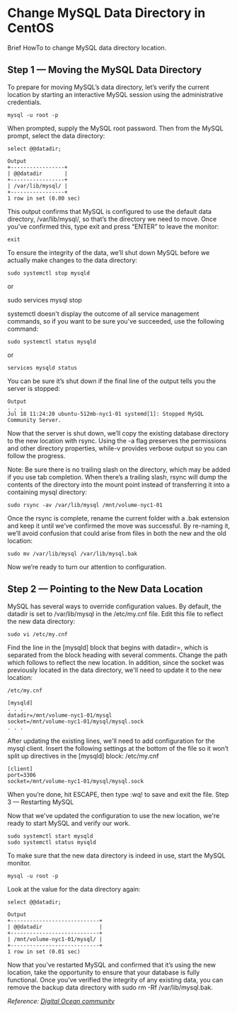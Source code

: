 # Change MySQL Data Directory in CentOS
Brief HowTo to change MySQL data directory location. 

## Step 1 — Moving the MySQL Data Directory

To prepare for moving MySQL’s data directory, let’s verify the current location by starting an interactive MySQL session using the administrative credentials.

    mysql -u root -p
    

When prompted, supply the MySQL root password. Then from the MySQL prompt, select the data directory:

    select @@datadir;

    Output
    +-----------------+
    | @@datadir       |
    +-----------------+
    | /var/lib/mysql/ |
    +-----------------+
    1 row in set (0.00 sec)


This output confirms that MySQL is configured to use the default data directory, /var/lib/mysql/, so that’s the directory we need to move. Once you've confirmed this, type exit and press “ENTER” to leave the monitor:

    exit


To ensure the integrity of the data, we’ll shut down MySQL before we actually make changes to the data directory:


    sudo systemctl stop mysqld

or 


  sudo services mysql stop


systemctl doesn't display the outcome of all service management commands, so if you want to be sure you've succeeded, use the following command:

    sudo systemctl status mysqld

or 

    services mysqld status


You can be sure it’s shut down if the final line of the output tells you the server is stopped:
    
    Output
    . . .
    Jul 18 11:24:20 ubuntu-512mb-nyc1-01 systemd[1]: Stopped MySQL Community Server.

Now that the server is shut down, we’ll copy the existing database directory to the new location with rsync. Using the -a flag preserves the permissions and other directory properties, while-v provides verbose output so you can follow the progress.

Note: Be sure there is no trailing slash on the directory, which may be added if you use tab completion. When there’s a trailing slash, rsync will dump the contents of the directory into the mount point instead of transferring it into a containing mysql directory:

    sudo rsync -av /var/lib/mysql /mnt/volume-nyc1-01

Once the rsync is complete, rename the current folder with a .bak extension and keep it until we’ve confirmed the move was successful. By re-naming it, we’ll avoid confusion that could arise from files in both the new and the old location:

    sudo mv /var/lib/mysql /var/lib/mysql.bak
    
Now we’re ready to turn our attention to configuration.

## Step 2 — Pointing to the New Data Location

MySQL has several ways to override configuration values. By default, the datadir is set to /var/lib/mysql in the /etc/my.cnf file. Edit this file to reflect the new data directory:

    sudo vi /etc/my.cnf

Find the line in the [mysqld] block that begins with datadir=, which is separated from the block heading with several comments. Change the path which follows to reflect the new location. In addition, since the socket was previously located in the data directory, we'll need to update it to the new location:

    /etc/my.cnf

    [mysqld]
    . . .
    datadir=/mnt/volume-nyc1-01/mysql
    socket=/mnt/volume-nyc1-01/mysql/mysql.sock
    . . .

After updating the existing lines, we'll need to add configuration for the mysql client. Insert the following settings at the bottom of the file so it won’t split up directives in the [mysqld] block:
/etc/my.cnf

    [client]
    port=3306
    socket=/mnt/volume-nyc1-01/mysql/mysql.sock

When you’re done, hit ESCAPE, then type :wq! to save and exit the file.
Step 3 — Restarting MySQL

Now that we've updated the configuration to use the new location, we're ready to start MySQL and verify our work.

    sudo systemctl start mysqld
    sudo systemctl status mysqld

To make sure that the new data directory is indeed in use, start the MySQL monitor.

    mysql -u root -p

Look at the value for the data directory again:

    select @@datadir;

    Output
    +----------------------------+
    | @@datadir                  |
    +----------------------------+
    | /mnt/volume-nyc1-01/mysql/ |
    +----------------------------+
    1 row in set (0.01 sec)

Now that you’ve restarted MySQL and confirmed that it’s using the new location, take the opportunity to ensure that your database is fully functional. Once you’ve verified the integrity of any existing data, you can remove the backup data directory with sudo rm -Rf /var/lib/mysql.bak.


*Reference: [Digital Ocean community](https://www.digitalocean.com/community/tutorials/how-to-change-a-mysql-data-directory-to-a-new-location-on-centos-7)*
